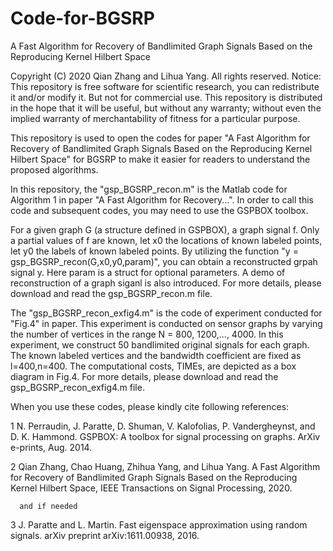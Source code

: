 # Code-for-BGSRP
A Fast Algorithm for Recovery of Bandlimited Graph Signals Based on the Reproducing Kernel Hilbert Space

Copyright (C) 2020 Qian Zhang and Lihua Yang. All rights reserved.
Notice:  This repository is free software for scientific research, you can redistribute it and/or modify it. But not for commercial use.
This repository is distributed in the hope that it will be useful, but without any warranty; without even the implied warranty of merchantability of fitness for a particular purpose.



This repository is used to open the codes for paper "A Fast Algorithm for Recovery of Bandlimited Graph Signals Based on the Reproducing Kernel Hilbert Space" for BGSRP to make it easier for readers to understand the proposed algorithms. 
 
In this repository, the "gsp_BGSRP_recon.m" is the Matlab code for Algorithm 1 in paper "A Fast Algorithm for Recovery...". In order to call this code and subsequent codes, you may need to use the GSPBOX toolbox. 

For a given graph G (a structure defined in GSPBOX), a graph signal f. Only a partial values of f are known, let x0 the locations of known labeled points, let y0 the labels of known labeled points. By utilizing the function "y = gsp_BGSRP_recon(G,x0,y0,param)", you 
can obtain a reconstructed grpah signal y. Here param is a struct for optional parameters. A demo of reconstruction of a graph siganl is also introduced. For more details, please download and read the gsp_BGSRP_recon.m file. 

The "gsp_BGSRP_recon_exfig4.m" is the code of experiment conducted for "Fig.4" in paper. This experiment is conducted on sensor graphs by varying the number of vertices in the range N = 800, 1200,..., 4000. In this experiment, we construct 50 bandlimited original signals for each graph. The known labeled vertices and the bandwidth coefficient are fixed as l=400,n=400. The computational costs, TIMEs, are depicted as a box diagram in Fig.4. For more details, please download and read the gsp_BGSRP_recon_exfig4.m file. 

 
 
When you use these codes, please kindly cite following references:

1    N. Perraudin, J. Paratte, D. Shuman, V. Kalofolias, P. Vandergheynst,
     and D. K. Hammond. GSPBOX: A toolbox for signal processing on graphs.
     ArXiv e-prints, Aug. 2014.

2     Qian Zhang, Chao Huang, Zhihua Yang, and Lihua Yang. A Fast 
      Algorithm for Recovery of Bandlimited Graph Signals Based on the 
      Reproducing Kernel Hilbert Space, IEEE Transactions on Signal 
      Processing, 2020. 
      
      and if needed
3     J. Paratte and L. Martin. Fast eigenspace approximation using random
      signals. arXiv preprint arXiv:1611.00938, 2016.



